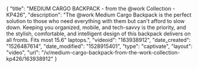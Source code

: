 {
    "title": "MEDIUM CARGO BACKPACK - from the @work Collection - KP426",
    "description": "The @work Medium Cargo Backpack is the perfect solution to those who need everything with them but can't afford to slow down. Keeping you organized, mobile, and tech-savvy is the priority, and the stylish, comfortable, and intelligent design of this backpack delivers on all fronts. Fits most 15.6\" laptops.",
    "videoid": "163938912",
    "date_created": "1526487614",
    "date_modified": "1528915401",
    "type": "captivate",
    "layout": "video",
    "url": "\/v\/medium-cargo-backpack-from-the-work-collection-kp426\/163938912"
}